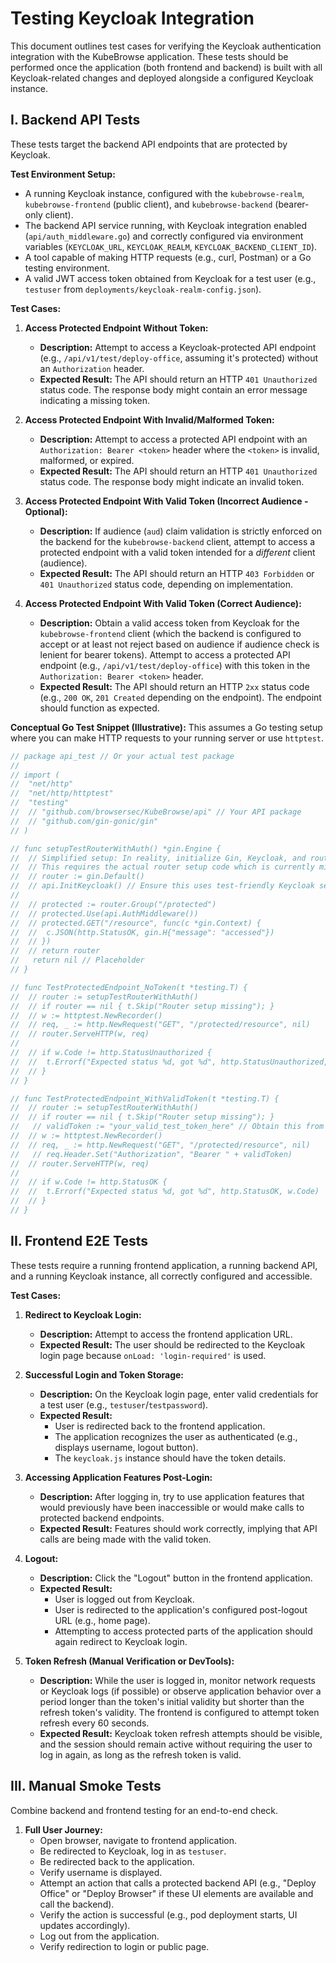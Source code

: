 # Testing Keycloak Integration

This document outlines test cases for verifying the Keycloak authentication integration with the KubeBrowse application. These tests should be performed once the application (both frontend and backend) is built with all Keycloak-related changes and deployed alongside a configured Keycloak instance.

## I. Backend API Tests

These tests target the backend API endpoints that are protected by Keycloak.

**Test Environment Setup:**
*   A running Keycloak instance, configured with the `kubebrowse-realm`, `kubebrowse-frontend` (public client), and `kubebrowse-backend` (bearer-only client).
*   The backend API service running, with Keycloak integration enabled (`api/auth_middleware.go`) and correctly configured via environment variables (`KEYCLOAK_URL`, `KEYCLOAK_REALM`, `KEYCLOAK_BACKEND_CLIENT_ID`).
*   A tool capable of making HTTP requests (e.g., curl, Postman) or a Go testing environment.
*   A valid JWT access token obtained from Keycloak for a test user (e.g., `testuser` from `deployments/keycloak-realm-config.json`).

**Test Cases:**

1.  **Access Protected Endpoint Without Token:**
    *   **Description:** Attempt to access a Keycloak-protected API endpoint (e.g., `/api/v1/test/deploy-office`, assuming it's protected) without an `Authorization` header.
    *   **Expected Result:** The API should return an HTTP `401 Unauthorized` status code. The response body might contain an error message indicating a missing token.

2.  **Access Protected Endpoint With Invalid/Malformed Token:**
    *   **Description:** Attempt to access a protected API endpoint with an `Authorization: Bearer <token>` header where the `<token>` is invalid, malformed, or expired.
    *   **Expected Result:** The API should return an HTTP `401 Unauthorized` status code. The response body might indicate an invalid token.

3.  **Access Protected Endpoint With Valid Token (Incorrect Audience - Optional):**
    *   **Description:** If audience (`aud`) claim validation is strictly enforced on the backend for the `kubebrowse-backend` client, attempt to access a protected endpoint with a valid token intended for a *different* client (audience).
    *   **Expected Result:** The API should return an HTTP `403 Forbidden` or `401 Unauthorized` status code, depending on implementation.

4.  **Access Protected Endpoint With Valid Token (Correct Audience):**
    *   **Description:** Obtain a valid access token from Keycloak for the `kubebrowse-frontend` client (which the backend is configured to accept or at least not reject based on audience if audience check is lenient for bearer tokens). Attempt to access a protected API endpoint (e.g., `/api/v1/test/deploy-office`) with this token in the `Authorization: Bearer <token>` header.
    *   **Expected Result:** The API should return an HTTP `2xx` status code (e.g., `200 OK`, `201 Created` depending on the endpoint). The endpoint should function as expected.

**Conceptual Go Test Snippet (Illustrative):**
This assumes a Go testing setup where you can make HTTP requests to your running server or use `httptest`.

```go
// package api_test // Or your actual test package
//
// import (
// 	"net/http"
// 	"net/http/httptest"
// 	"testing"
// 	// "github.com/browsersec/KubeBrowse/api" // Your API package
// 	// "github.com/gin-gonic/gin"
// )

// func setupTestRouterWithAuth() *gin.Engine {
// 	// Simplified setup: In reality, initialize Gin, Keycloak, and routes
// 	// This requires the actual router setup code which is currently missing from the repo.
// 	// router := gin.Default()
// 	// api.InitKeycloak() // Ensure this uses test-friendly Keycloak settings if needed
//
// 	// protected := router.Group("/protected")
// 	// protected.Use(api.AuthMiddleware())
// 	// protected.GET("/resource", func(c *gin.Context) {
// 	// 	c.JSON(http.StatusOK, gin.H{"message": "accessed"})
// 	// })
// 	// return router
//   return nil // Placeholder
// }

// func TestProtectedEndpoint_NoToken(t *testing.T) {
// 	// router := setupTestRouterWithAuth()
// 	// if router == nil { t.Skip("Router setup missing"); }
// 	// w := httptest.NewRecorder()
// 	// req, _ := http.NewRequest("GET", "/protected/resource", nil)
// 	// router.ServeHTTP(w, req)
//
// 	// if w.Code != http.StatusUnauthorized {
// 	// 	t.Errorf("Expected status %d, got %d", http.StatusUnauthorized, w.Code)
// 	// }
// }

// func TestProtectedEndpoint_WithValidToken(t *testing.T) {
// 	// router := setupTestRouterWithAuth()
// 	// if router == nil { t.Skip("Router setup missing"); }
//   // validToken := "your_valid_test_token_here" // Obtain this from Keycloak
// 	// w := httptest.NewRecorder()
// 	// req, _ := http.NewRequest("GET", "/protected/resource", nil)
//   // req.Header.Set("Authorization", "Bearer " + validToken)
// 	// router.ServeHTTP(w, req)
//
// 	// if w.Code != http.StatusOK {
// 	// 	t.Errorf("Expected status %d, got %d", http.StatusOK, w.Code)
// 	// }
// }
```

## II. Frontend E2E Tests

These tests require a running frontend application, a running backend API, and a running Keycloak instance, all correctly configured and accessible.

**Test Cases:**

1.  **Redirect to Keycloak Login:**
    *   **Description:** Attempt to access the frontend application URL.
    *   **Expected Result:** The user should be redirected to the Keycloak login page because `onLoad: 'login-required'` is used.

2.  **Successful Login and Token Storage:**
    *   **Description:** On the Keycloak login page, enter valid credentials for a test user (e.g., `testuser`/`testpassword`).
    *   **Expected Result:**
        *   User is redirected back to the frontend application.
        *   The application recognizes the user as authenticated (e.g., displays username, logout button).
        *   The `keycloak.js` instance should have the token details.

3.  **Accessing Application Features Post-Login:**
    *   **Description:** After logging in, try to use application features that would previously have been inaccessible or would make calls to protected backend endpoints.
    *   **Expected Result:** Features should work correctly, implying that API calls are being made with the valid token.

4.  **Logout:**
    *   **Description:** Click the "Logout" button in the frontend application.
    *   **Expected Result:**
        *   User is logged out from Keycloak.
        *   User is redirected to the application's configured post-logout URL (e.g., home page).
        *   Attempting to access protected parts of the application should again redirect to Keycloak login.

5.  **Token Refresh (Manual Verification or DevTools):**
    *   **Description:** While the user is logged in, monitor network requests or Keycloak logs (if possible) or observe application behavior over a period longer than the token's initial validity but shorter than the refresh token's validity. The frontend is configured to attempt token refresh every 60 seconds.
    *   **Expected Result:** Keycloak token refresh attempts should be visible, and the session should remain active without requiring the user to log in again, as long as the refresh token is valid.

## III. Manual Smoke Tests

Combine backend and frontend testing for an end-to-end check.

1.  **Full User Journey:**
    *   Open browser, navigate to frontend application.
    *   Be redirected to Keycloak, log in as `testuser`.
    *   Be redirected back to the application.
    *   Verify username is displayed.
    *   Attempt an action that calls a protected backend API (e.g., "Deploy Office" or "Deploy Browser" if these UI elements are available and call the backend).
    *   Verify the action is successful (e.g., pod deployment starts, UI updates accordingly).
    *   Log out from the application.
    *   Verify redirection to login or public page.
```
